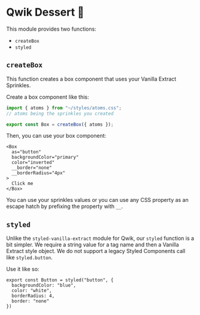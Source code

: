 # Qwik Dessert 🍰

This module provides two functions:

- `createBox`
- `styled`

## `createBox`

This function creates a box component that uses your Vanilla Extract Sprinkles.

Create a box component like this:

```ts
import { atoms } from "~/styles/atoms.css";
// atoms being the sprinkles you created

export const Box = createBox({ atoms });
```

Then, you can use your box component:

```tsx
<Box
  as="button"
  backgroundColor="primary"
  color="inverted"
  __border="none"
  __borderRadius="4px"
>
  Click me
</Box>
```

You can use your sprinkles values or you can use any CSS property as an escape hatch by prefixing the property with `__`.

## `styled`

Unlike the `styled-vanilla-extract` module for Qwik, our `styled` function is a bit simpler. We require a string value for a tag name and then a Vanilla Extract style object. We do not support a legacy Styled Components call like `styled.button`.

Use it like so:

```
export const Button = styled("button", {
  backgroundColor: "blue",
  color: "white",
  borderRadius: 4,
  border: "none"
})
```
